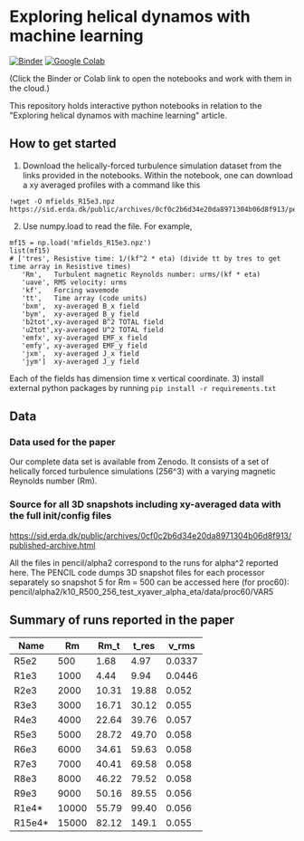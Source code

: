 # Exploring helical dynamos with machine learning
[![Binder][binder-badge]][binder-url]
[![Google Colab][colab-badge]][colab-url]

[binder-badge]: https://mybinder.org/badge.svg
[binder-url]: https://mybinder.org/v2/gh/fnauman/ML_alpha2/master
[colab-badge]: https://colab.research.google.com/assets/colab-badge.svg
[colab-url]: https://colab.research.google.com/github/fnauman/ML_alpha2/blob/master/vertical_profiles.ipynb

(Click the Binder or Colab link to open the notebooks and work with them in the cloud.)

This repository holds interactive python notebooks in relation to the "Exploring helical dynamos with machine learning" article.

## How to get started

1) Download the helically-forced turbulence simulation dataset from the links provided in the notebooks. Within the notebook, one can download a xy averaged profiles with a command like this 
```
!wget -O mfields_R15e3.npz  https://sid.erda.dk/public/archives/0cf0c2b6d34e20da8971304b06d8f913/pencil/alpha2/shock_k10_R15000_256_xyaver_alpha_eta/mfields.npz
```
2) Use numpy.load to read the file. For example, 
```
mf15 = np.load('mfields_R15e3.npz')
list(mf15)
# ['tres', Resistive time: 1/(kf^2 * eta) (divide tt by tres to get time array in Resistive times)
   'Rm',   Turbulent magnetic Reynolds number: urms/(kf * eta)
   'uave', RMS velocity: urms
   'kf',   Forcing wavemode
   'tt',   Time array (code units)
   'bxm',  xy-averaged B_x field
   'bym',  xy-averaged B_y field
   'b2tot',xy-averaged B^2 TOTAL field
   'u2tot',xy-averaged U^2 TOTAL field
   'emfx', xy-averaged EMF_x field
   'emfy', xy-averaged EMF_y field
   'jxm',  xy-averaged J_x field
   'jym']  xy-averaged J_y field
```
Each of the fields has dimension time x vertical coordinate.
3) install external python packages by running `pip install -r requirements.txt`



## Data 

### Data used for the paper

Our complete data set is available from Zenodo. It consists of a set of helically forced turbulence simulations (256^3) with a varying magnetic Reynolds number (Rm).

### Source for all 3D snapshots including xy-averaged data with the full init/config files
https://sid.erda.dk/public/archives/0cf0c2b6d34e20da8971304b06d8f913/published-archive.html

All the files in pencil/alpha2 correspond to the runs for alpha^2 reported here. The PENCIL code dumps 3D snapshot files for each processor separately so snapshot 5 for Rm = 500 can be accessed here (for proc60):
pencil/alpha2/k10_R500_256_test_xyaver_alpha_eta/data/proc60/VAR5

## Summary of runs reported in the paper

 Name | Rm   | Rm_t   | t_res  | v_rms
 -----|------|--------|--------|-------|
 R5e2 | 500  | 1.68   | 4.97   | 0.0337 
 R1e3 | 1000 |  4.44  | 9.94   | 0.0446
 R2e3 | 2000 | 10.31  | 19.88  | 0.052 
 R3e3 | 3000 | 16.71  | 30.12  | 0.055
 R4e3 | 4000 | 22.64  | 39.76  | 0.057 
 R5e3 | 5000 | 28.72  | 49.70  | 0.058 
 R6e3 | 6000 | 34.61  | 59.63  | 0.058  
 R7e3 | 7000 | 40.41  | 69.58  | 0.058 
 R8e3 | 8000 | 46.22  | 79.52  | 0.058 
 R9e3 | 9000 | 50.16  | 89.55  | 0.056 
 R1e4* | 10000 | 55.79 | 99.40 | 0.056 
 R15e4* | 15000 | 82.12 | 149.1 | 0.055 

